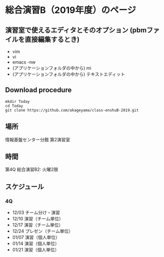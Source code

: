# 総合演習B（2019年度）のページ


## 演習室で使えるエディタとそのオプション (pbmファイルを直接編集するとき)

- vim
- vi
- emacs -nw
- (アプリケーションフォルダの中から) mi
- (アプリケーションフォルダの中から) テキストエディット

## Download procedure
```
mkdir Today
cd Today
git clone https://github.com/akageyama/class-enshuB-2019.git
```


## 場所

情報基盤センター分館 第2演習室

## 時間

<!-- 第3Q 総合演習B1: 火曜4限 -->
第4Q 総合演習B2: 火曜2限

## スケジュール

<!--
### 3Q
- 10/08
- 10/15
- 10/29
- ~~11/05~~ 休講
- 11/12
- 11/19
-->

### 4Q
- 12/03 チーム分け・演習
- 12/10 演習（チーム単位）
- 12/17 演習（チーム単位）
- 12/24 プレゼン（チーム単位）
- 01/07 演習（個人単位）
- 01/14 演習（個人単位）
- 01/21 演習（個人単位）

